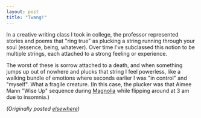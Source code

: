 ```yaml
---
layout: post
title: "Twang!"
---
```




<p>In a creative writing class I took in college, the professor represented stories and poems that "ring true" as plucking a string running through your soul (essence, being, whatever). Over time I've subclassed this notion to be multiple strings, each attached to a strong feeling or experience.</p>

<p>The worst of these is sorrow attached to a death, and when something jumps up out of nowhere and plucks that string I feel powerless, like a walking bundle of emotions where seconds earlier I was "in control" and "myself".  What a fragile creature. (In this case, the plucker was that Aimee Mann "Wise Up" sequence during <a href="http://us.imdb.com/Title?0175880">Magnolia</a> while flipping around at 3 am due to insomnia.)</p>

<p>

<p><em>(Originally posted <a href="http://use.perl.org/~lachoy/journal/5369">elsewhere</a>)</em></p>


